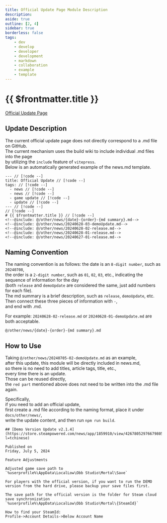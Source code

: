 ```yaml
---
title: Official Update Page Module Description
description:
aside: true
outline: [2, 4]
sidebar: true
borderless: false
tags:
    - dev
    - develop
    - developer
    - development
    - markdown
    - collaboration
    - example
    - template
---
```


# {{ $frontmatter.title }}

[Official Update Page](/develop/1-start.html)

## Update Description

The current official update page does not directly correspond to a .md file on GitHub.  
The current mechanism uses the build wiki to include individual .md files into the page  
by utilizing the `include` feature of `vitepress`.  
Below is an automatically generated example of the news.md template.

```
--- // [!code --]
title: Official Update // [!code --]
tags: // [!code --]
  - news // [!code --]
  - news // [!code --]
  - game update // [!code --]
  - update // [!code --]
--- // [!code --]
// [!code --]
# {{ $frontmatter.title }} // [!code --]
<!--@include: @/other/news/{date}-{order}-{md summary}.md-->
<!--@include: @/other/news/20240628-03-demoUpdate.md-->
<!--@include: @/other/news/20240628-02-release.md-->
<!--@include: @/other/news/20240628-01-release.md-->
<!--@include: @/other/news/20240627-01-release.md-->
```

## Naming Convention

The naming convention is as follows: the date is an `8-digit number`, such as `20240708`,  
the order is a `2-digit number`, such as `01`, `02`, `03`, etc., indicating the sequence of information for the day  
(both `release` and `demoUpdate` are considered the same, just add numbers for each file).  
The md summary is a brief description, such as `release`, `demoUpdate`, etc.  
Then connect these three pieces of information with `-`,  
and end with .md.

For example: `20240628-02-release.md` or `20240628-01-demoUpdate.md` are both acceptable.

```
@/other/news/{date}-{order}-{md summary}.md
```

## How to Use

Taking `@/other/news/20240705-02-demoUpdate.md` as an example,  
after this update, this module will be directly included in news.md,  
so there is no need to add titles, article tags, title, etc.,  
every time there is an update.  
Those can be reused directly,  
the `red part` mentioned above does not need to be written into the .md file again.

Specifically,  
if you need to add an official update,  
first create a .md file according to the naming format, place it under `docs/other/news/`,  
write the update content, and then run `npm run build`.

```
## [Demo Version Update v2.1.4](https://store.steampowered.com/news/app/1859910/view/4267805297667980568?l=tchinese)

Published on
Friday, July 5, 2024

Feature Adjustments

Adjusted game save path to
`%userprofile%\AppData\LocalLow\Obb Studio\Mortal\Save`

For players with the official version, if you want to run the DEMO version from the hard drive, please backup your save files first.

The save path for the official version is the folder for Steam cloud save synchronization
`%userprofile%\AppData\LocalLow\Obb Studio\Mortal\{SteamId}`

How to find your SteamId:
Profile->Account Details->Below Account Name
```